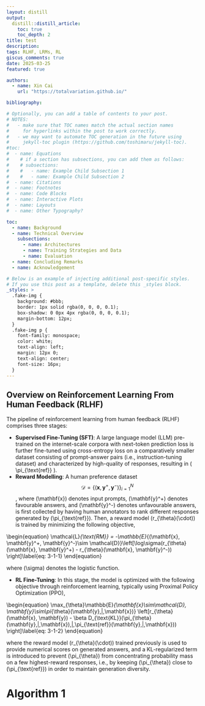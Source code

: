 ```yaml
---
layout: distill
output:
  distill::distill_article:
    toc: true
    toc_depth: 2
title: test 
description:
tags: RLHF, LRMs, RL
giscus_comments: true
date: 2025-03-25
featured: true

authors:
  - name: Xin Cai
    url: "https://totalvariation.github.io/"

bibliography:

# Optionally, you can add a table of contents to your post.
# NOTES:
#   - make sure that TOC names match the actual section names
#     for hyperlinks within the post to work correctly.
#   - we may want to automate TOC generation in the future using
#     jekyll-toc plugin (https://github.com/toshimaru/jekyll-toc).
#toc:
#  - name: Equations
#    # if a section has subsections, you can add them as follows:
#    # subsections:
#    #   - name: Example Child Subsection 1
#    #   - name: Example Child Subsection 2
#  - name: Citations
#  - name: Footnotes
#  - name: Code Blocks
#  - name: Interactive Plots
#  - name: Layouts
#  - name: Other Typography?

toc:
  - name: Background
  - name: Technical Overview
    subsections:
      - name: Architectures
      - name: Training Strategies and Data
      - name: Evaluation
  - name: Concluding Remarks
  - name: Acknowledgement

# Below is an example of injecting additional post-specific styles.
# If you use this post as a template, delete this _styles block.
_styles: >
  .fake-img {
    background: #bbb;
    border: 1px solid rgba(0, 0, 0, 0.1);
    box-shadow: 0 0px 4px rgba(0, 0, 0, 0.1);
    margin-bottom: 12px;
  }
  .fake-img p {
    font-family: monospace;
    color: white;
    text-align: left;
    margin: 12px 0;
    text-align: center;
    font-size: 16px;
  }
---
```


## Overview on Reinforcement Learning From Human Feedback (RLHF)

The pipeline of reinforcement learning from human feedback (RLHF) comprises three stages:

- **Supervised Fine-Tuning (SFT)**: A large language model (LLM) pre-trained on the internet-scale corpora with next-token prediction loss is further fine-tuned using cross-entropy loss on a comparatively smaller dataset consisting of prompt-answer pairs (i.e., instruction-tuning dataset) and characterized by high-quality of responses, resulting in \( \pi_{\text{ref}} \).
- **Reward Modelling**: A human preference dataset $$ \mathcal{D} = \{(\mathbf{x}, \mathbf{y}^+, \mathbf{y}^-)\}_{i=1}^N $$, where \(\mathbf{x}\) denotes input prompts, \(\mathbf{y}^+\) denotes favourable answers, and \(\mathbf{y}^-\) denotes unfavourable answers, is first collected by having human annotators to rank different responses generated by \(\pi_{\text{ref}}\). Then, a reward model \(r_{\theta}(\cdot)\) is trained by minimizing the following objective,

\begin{equation}
\mathcal{L}_{\text{RM}} = -\mathbb{E}_{(\mathbf{x}, \mathbf{y}^+, \mathbf{y}^-)\sim \mathcal{D}}\left[\log\sigma(r_{\theta}(\mathbf{x}, \mathbf{y}^+) - r_{\theta}(\mathbf{x}, \mathbf{y}^-)) \right]\label{eq: 3-1-1}
\end{equation}

where \(\sigma\) denotes the logistic function.

- **RL Fine-Tuning**: In this stage, the model is optimized with the following objective through reinforcement learning, typically using Proximal Policy Optimization (PPO),

\begin{equation}
\max_{\theta}\mathbb{E}_{\mathbf{x}\sim\mathcal{D}, \mathbf{y}\sim\pi_{\theta}(\mathbf{y}\,|\,\mathbf{x})} \left[r_{\theta}(\mathbf{x}, \mathbf{y}) - \beta D_{\text{KL}}(\pi_{\theta}(\mathbf{y}\,|\,\mathbf{x})\,\|\,\pi_{\text{ref}}(\mathbf{y}\,|\,\mathbf{x})) \right]\label{eq: 3-1-2}
\end{equation}

where the reward model \(r_{\theta}(\cdot)\) trained previously is used to provide numerical scores on generated answers, and a KL-regularized term is introduced to prevent \(\pi_{\theta}\) from concentrating probability mass on a few highest-reward responses, i.e., by keeping \(\pi_{\theta}\) close to \(\pi_{\text{ref}}\) in order to maintain generation diversity. 

# Algorithm 1









